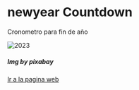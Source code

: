 # newyear Countdown 
<p>Cronometro para fin de año</p>
<img src="https://cdn.pixabay.com/photo/2022/09/06/01/21/calendar-7435478__340.png" alt="2023" style="background:white"><br>
<h5>Img by pixabay</h5>
<a href="https://endyear.netlify.app">Ir a la pagina web</a>
